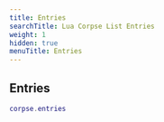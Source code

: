 ```yaml
---
title: Entries
searchTitle: Lua Corpse List Entries
weight: 1
hidden: true
menuTitle: Entries
---
```

## Entries
```lua
corpse.entries
```